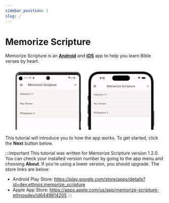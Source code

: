 ```yaml
---
sidebar_position: 1
slug: /
---
```


# Memorize Scripture

Memorize Scripture is an [**Android**](https://play.google.com/store/apps/details?id=dev.ethnos.memorize_scripture) and [**iOS**](https://apps.apple.com/us/app/memorize-scripture-ethnosdev/id6449814205) app to help you learn Bible verses by heart. 

![Add collection](img/android-ios.png)

This tutorial will introduce you to how the app works. To get started, click the **Next** button below.

:::important
This tutorial was written for Memorize Scripture version 1.2.0. You can check your installed version number by going to the app menu and choosing **About**. If you're using a lower version, you should upgrade. The store links are below:

- Android Play Store: https://play.google.com/store/apps/details?id=dev.ethnos.memorize_scripture
- Apple App Store: https://apps.apple.com/us/app/memorize-scripture-ethnosdev/id6449814205
:::
